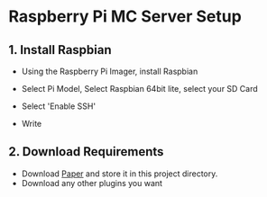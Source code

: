 # Raspberry Pi MC Server Setup

## 1. Install Raspbian

- Using the Raspberry Pi Imager, install Raspbian

- Select Pi Model, Select Raspbian 64bit lite, select your SD Card

- Select 'Enable SSH'

- Write

## 2. Download Requirements

- Download [Paper](https://papermc.io/downloads/paper) and store it in this project directory.
- Download any other plugins you want



##
